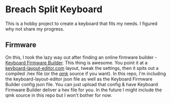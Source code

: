 # Breach Split Keyboard

This is a hobby project to create a keyboard that fits my needs. I figured why not share my progress.

## Firmware

On this, I took the lazy way out after finding an online firmware builder - [Keyboard Firmware Builder](http://kbfirmware.com/). This thing is awesome. You point it at a [keyboard-layout-editor.com](https://www.keyboard-layout-editor.com) layout, tweak the settings, then it spits out a compiled .hex file (or the [qmk](https://qmk.fm) source if you want). In this repo, I'm including the keyboard-layout-editor json file as well as the Keyboard Firmware Builder config json file. You can just upload that config & have Keyboard Firmware Builder deliver a hex file for you. In the future I might include the qmk source in this repo but I won't bother for now.
